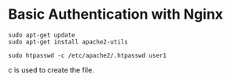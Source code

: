 # Basic Authentication with Nginx

```
sudo apt-get update
sudo apt-get install apache2-utils
```

```
sudo htpasswd -c /etc/apache2/.htpasswd user1
```

c is used to create the file.